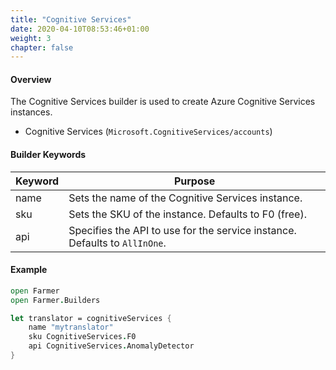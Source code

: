 ```yaml
---
title: "Cognitive Services"
date: 2020-04-10T08:53:46+01:00
weight: 3
chapter: false
---
```


#### Overview
The Cognitive Services builder is used to create Azure Cognitive Services instances.

* Cognitive Services (`Microsoft.CognitiveServices/accounts`)

#### Builder Keywords
| Keyword | Purpose |
|-|-|
| name | Sets the name of the Cognitive Services instance. |
| sku | Sets the SKU of the instance. Defaults to F0 (free). |
| api | Specifies the API to use for the service instance. Defaults to `AllInOne`. |

#### Example
```fsharp
open Farmer
open Farmer.Builders

let translator = cognitiveServices {
    name "mytranslator"
    sku CognitiveServices.F0
    api CognitiveServices.AnomalyDetector
}
```